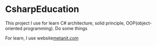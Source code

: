 # CsharpEducation

This project I use for learn C# architecture, solid principle, OOP(object-oriented programming). Do some things

For learn, I use website[metanit.com](https://metanit.com)
